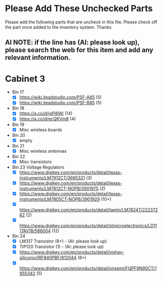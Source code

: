 # Please Add These Unchecked Parts

Please add the following parts that are uncheck in this file. Please check off the part once added to the inventory system. Thanks

## AI NOTE: if the line has (AI: please look up), please search the web for this item and add any relevant information.

# Cabinet 3

- Bin 17
  - [x] https://wiki.iteadstudio.com/PSF-A85 (5)
  - [x] https://wiki.iteadstudio.com/PSF-B85 (5)
- Bin 18
  - [x] https://a.co/d/jgPi6Wi (14)
  - [x] https://a.co/d/ecQKVm8 (4)
- Bin 19
  - [x] Misc wireless boards
- Bin 20
  - [x] empty
- Bin 21
  - [x] Misc wireless antennas
- Bin 22
  - [x] Misc transistors
- Bin 23 Voltage Regulators
  - [x] https://www.digikey.com/en/products/detail/texas-instruments/LM7912CT/3695321 (3)
  - [x] https://www.digikey.com/en/products/detail/texas-instruments/LM7812CT-NOPB/3901975 (2)
  - [x] https://www.digikey.com/en/products/detail/texas-instruments/LM7805CT-NOPB/3901929 (10+)
  - [x] https://www.digikey.com/en/products/detail/taejin/LM7824T/22237262 (2)
  - [x] https://www.digikey.com/en/products/detail/stmicroelectronics/LD1117AV18/586004 (12)
- Bin 24
  - [x] LM317 Transistor (8+) - (AI: please look up)
  - [x] TIP120 Transistor (1) - (AI: please look up)
  - [x] https://www.digikey.com/en/products/detail/vishay-siliconix/IRF840PBF/812044 (8+)
  - [x] https://www.digikey.com/en/products/detail/onsemi/FQPF9N90CT/1955342 (5)

